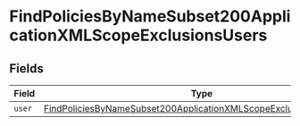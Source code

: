 # FindPoliciesByNameSubset200ApplicationXMLScopeExclusionsUsers


## Fields

| Field                                                                                                                                                             | Type                                                                                                                                                              | Required                                                                                                                                                          | Description                                                                                                                                                       |
| ----------------------------------------------------------------------------------------------------------------------------------------------------------------- | ----------------------------------------------------------------------------------------------------------------------------------------------------------------- | ----------------------------------------------------------------------------------------------------------------------------------------------------------------- | ----------------------------------------------------------------------------------------------------------------------------------------------------------------- |
| `user`                                                                                                                                                            | [FindPoliciesByNameSubset200ApplicationXMLScopeExclusionsUsersUser](../../models/operations/findpoliciesbynamesubset200applicationxmlscopeexclusionsusersuser.md) | :heavy_minus_sign:                                                                                                                                                | N/A                                                                                                                                                               |